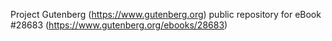 Project Gutenberg (https://www.gutenberg.org) public repository for eBook #28683 (https://www.gutenberg.org/ebooks/28683)
